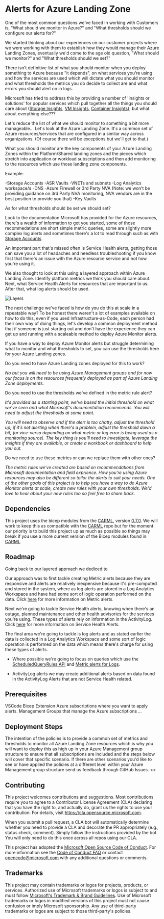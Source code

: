 # Alerts for Azure Landing Zone

One of the most common questions we've faced in working with Customers is, "What should we monitor in Azure?" and "What thresholds should we configure our alerts for?"

We started thinking about our experiences on our customer projects where we were working with them to establish how they would manage their Azure Landing Zones, eventually we'd come to the age old question, "What should we monitor?" and "What thresholds should we set?"

There isn't definitive list of what you should monitor when you deploy something to Azure because "it depends", on what services you're using and how the services are used which will dictate what you should monitor and what thresholds the metrics you do decide to collect are and what errors you should alert on in logs.

Microsoft has tried to address this by providing a number of 'insights or solutions' for popular services which pull together all the things you should care about ([Storage Insights](https://learn.microsoft.com/en-us/azure/storage/common/storage-insights-overview), [VM Insights](https://learn.microsoft.com/en-us/azure/azure-monitor/vm/vminsights-overview), [Container Insights](https://learn.microsoft.com/en-us/azure/azure-monitor/containers/container-insights-overview)); but what about everything else???

Let's reduce the list of what we should monitor to something a bit more manageable... Let's look at the Azure Landing Zone. It's a common set of Azure resources/services that are configured in a similar way across organizations. (Of course there will be exceptions but we'll get to that.)

 What you should monitor are the key components of your Azure Landing Zones within the Platform/Shared landing zones and the pieces which stretch into application or workload subscriptions and then add monitoring to the resources which use those landing zone components.

 Example:

  -Storage Accounts
  -ASR Vaults
  -VNETs and subnets
  -Log Analytics workspace/s
  -DNS
  -Azure Firewall or 3rd Party NVA (Note: we won't be providing guidance on 3rd Party NVA monitoring, NVA vendors are in the best position to provide you that)
  -Key Vaults

 As for what thresholds should be set we should set?

 Look to the documentation Microsoft has provided for the Azure resources, there's a wealth of information to get you started, some of those recommedations are short simple metric queries, some are slightly more complex log alerts and sometimes there's a lot to read through such as with [Storage Accounts](https://learn.microsoft.com/en-us/azure/storage/blobs/blob-storage-monitoring-scenarios).

 An important part that's missed often is Service Health alerts, getting those can save you a lot of headaches and needless troubleshooting if you know first that there's an issue with the Azure resource service and not how you're using it.

We also thought to look at this using a layered approach within Azure Landing Zone.
Identify platform metrics we think you should care about.
Next, what Service Health Alerts for resources that are important to us.
After that, what log alerts should be used.

![Layers](./media/Layers.png)

The next challenge we've faced is how do you do this at scale in a repeatable way? To be honest there weren't a lot of examples available on how to do this, even if you used Infrastructure-as-Code, each person had their own way of doing things, let's develop a common deployment method that if someone is just starting out and don't have the experience they can get up and running with a scaleable method to deploy Azure Monitor alerts.

If you have a way to deploy Azure Monitor alerts but struggle determining what to monitor and what thresholds to set, you can use the thresholds here for your Azure Landing zones.

Do you need to have Azure Landing zones deployed for this to work?

*No but you will need to be using Azure Management groups and for now our focus is on the resources frequently deployed as part of Azure Landing Zone deployments.*

Do you need to use the thresholds we've defined in the metric rule alert?

*It's provided as a starting point, we've based the initial threshold on what we've seen and what Microsoft's documentation recommends. You will need to adjust the thresholds at some point.*

*You will need to observe and if the alert is too chatty, adjust the threshold up; if it's not alerting when there's a problem, adjust the threshold down a bit, (or vice-versa depending on what metric or log error is being used as a monitoring source). The key thing is you'll need to investigate, leverage the insights if they are available, or create a workbook or dashboard to help you out.*

Do we need to use these metrics or can we replace them with other ones?

*The metric rules we've created are based on recommendations from Microsoft documentation and field exprience. How you're using Azure resources may also be different so tailor the alerts to suit your needs. One of the other goals of this project is to help you have a way to do Azure Monitor alerts at scale, create new rules with your own thresholds. We'd love to hear about your new rules too so feel free to share back.*

## Dependencies

This project uses the bicep modules from the [CARML](https://github.com/Azure/ResourceModules), version [0.7.0](https://github.com/Azure/ResourceModules/releases/tag/v0.7.0). We will work to keep this as compatible with the [CARML](https://github.com/Azure/ResourceModules) repo but for the moment our priority is to build this project up as much as possible so things may break if you use a more current version of the Bicep modules found in [CARML](https://github.com/Azure/ResourceModules).

## Roadmap

Going back to our layered approach we dediced to

Our approach was to first tackle creating Metric alerts because they are responsive and alerts are relatively inexpensive because it's pre-computed and stored in the system, where as log alerts are stored in a Log Analytics Workspace and have had some sort of logic operation performed on the data. Click [here](https://learn.microsoft.com/en-us/azure/azure-monitor/alerts/alerts-types#metric-alerts) for more information on Metric alerts.

Next we're going to tackle Service Health alerts, knowing when there's an outage, planned maintenance and other health advisories for the services you're using. These types of alerts rely on information in the ActivityLog. Click [here](https://learn.microsoft.com/en-us/azure/service-health/overview) for more information on Service Health Alerts.

The final area we're going to tackle is log alerts and as stated earlier the data is collected in a Log Analytics Workspace and some sort of logic operation is performed on the data which means there's charge for using these types of alerts.

- Where possible we're going to focus on queries which use the [ScheduledQueryRules API](https://learn.microsoft.com/en-us/azure/azure-monitor/alerts/alerts-log-api-switch) and [Metric alerts for Logs](https://learn.microsoft.com/en-us/azure/azure-monitor/alerts/alerts-metric-logs).

- ActivityLog alerts we may create additional alerts based on data found in the ActivityLog Alerts that are not Service Health related.

## Prerequisites

VSCode
Bicep Extension
Azure subscriptions where you want to apply alerts.
Management Groups that manage the Azure subscriptions
...

## Deployment Steps

The intention of the policies is to provide a common set of metrics and thresholds to monitor all Azure Landing Zone resources which is why you will want to deploy this as high up in your Azure Management group structure to ensure that all subscriptions are included and the steps below will cover that specific scenario. If there are other scenarios you'd like to see or have applied the policies at a different level within your Azure Management group structure send us feedback through GitHub Issues. <<Link>>

## Contributing

This project welcomes contributions and suggestions.  Most contributions require you to agree to a
Contributor License Agreement (CLA) declaring that you have the right to, and actually do, grant us
the rights to use your contribution. For details, visit <https://cla.opensource.microsoft.com>.

When you submit a pull request, a CLA bot will automatically determine whether you need to provide
a CLA and decorate the PR appropriately (e.g., status check, comment). Simply follow the instructions
provided by the bot. You will only need to do this once across all repos using our CLA.

This project has adopted the [Microsoft Open Source Code of Conduct](https://opensource.microsoft.com/codeofconduct/).
For more information see the [Code of Conduct FAQ](https://opensource.microsoft.com/codeofconduct/faq/) or
contact [opencode@microsoft.com](mailto:opencode@microsoft.com) with any additional questions or comments.

## Trademarks

This project may contain trademarks or logos for projects, products, or services. Authorized use of Microsoft
trademarks or logos is subject to and must follow
[Microsoft's Trademark & Brand Guidelines](https://www.microsoft.com/en-us/legal/intellectualproperty/trademarks/usage/general).
Use of Microsoft trademarks or logos in modified versions of this project must not cause confusion or imply Microsoft sponsorship.
Any use of third-party trademarks or logos are subject to those third-party's policies.
